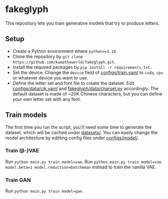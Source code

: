 # fakeglyph

This repository lets you train generative models that try to produce letters.

## Setup

* Create a Python environment where `python>=3.10`.
* Clone the repository by `git clone https://github.com/kumatheworld/fakeglyph.git`.
* Install the required packages by `pip install -r requirements.txt`.
* Set the device. Change the `device` field of [configs/train.yaml](configs/train.yaml) to `cuda`, `cpu` or whatever device you want to use.
* Define the letter set and font file to create the dataset. Edit [configs/data/cjk.yaml](configs/data/cjk.yaml) and [fakeglyph/data/charset.py](fakeglyph/data/charset.py) accordingly. The default dataset is made of ~20K Chinese characters, but you can define your own letter set with any font.

## Train models

The first time you run the script, you'll need some time to generate the dataset, which will be cached under [datasets/](datasets/). You can easily change the model architecture by editting config files under [configs/model/](configs/model/).

### Train (β-)VAE

Run `python main.py train model=vae`. Run `python main.py train model=vae model.beta=1 model.reduction=batchmean` instead to train the vanilla VAE.

### Train GAN

Run `python main.py train model=gan`.
